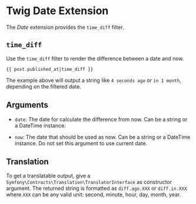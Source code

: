 Twig Date Extension
===================

The *Date* extension provides the `time_diff` filter.

`time_diff`
-------------

Use the `time_diff` filter to render the difference between a date and now.

```twig
{{ post.published_at|time_diff }}
```

The example above will output a string like `4 seconds ago`  or `in 1 month`,
depending on the filtered date.

## Arguments

* `date`: The date for calculate the difference from now. Can be a string
  or a DateTime instance.

* `now`: The date that should be used as now. Can be a string or
  a DateTime instance. Do not set this argument to use current date.

## Translation

To get a translatable output, give a `Symfony\Contracts\Translation\TranslatorInterface`
as constructor argument. The returned string is formatted as `diff.ago.XXX`
or `diff.in.XXX` where `XXX` can be any valid unit: second, minute, hour, day, month, year.